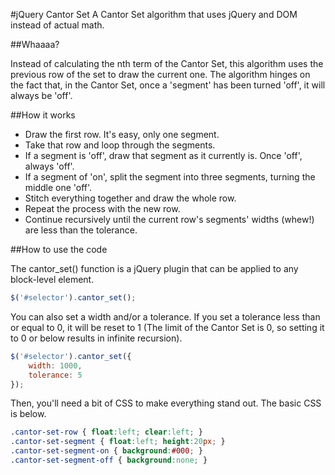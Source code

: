 #jQuery Cantor Set
A Cantor Set algorithm that uses jQuery and DOM instead of actual math.

##Whaaaa?

Instead of calculating the nth term of the Cantor Set, this algorithm uses the previous row of the set to draw the current one. The algorithm hinges on the fact that, in the Cantor Set, once a 'segment' has been turned 'off', it will always be 'off'.

##How it works

- Draw the first row. It's easy, only one segment.
- Take that row and loop through the segments.
- If a segment is 'off', draw that segment as it currently is. Once 'off', always 'off'.
- If a segment of 'on', split the segment into three segments, turning the middle one 'off'.
- Stitch everything together and draw the whole row.
- Repeat the process with the new row.
- Continue recursively until the current row's segments' widths (whew!) are less than the tolerance.

##How to use the code

The cantor_set() function is a jQuery plugin that can be applied to any block-level element.

```javascript
$('#selector').cantor_set();
```

You can also set a width and/or a tolerance. If you set a tolerance less than or equal to 0, it will be reset to 1 (The limit of the Cantor Set is 0, so setting it to 0 or below results in infinite recursion).

```javascript
$('#selector').cantor_set({
    width: 1000,
    tolerance: 5
});
```

Then, you'll need a bit of CSS to make everything stand out. The basic CSS is below.

```css
.cantor-set-row { float:left; clear:left; }
.cantor-set-segment { float:left; height:20px; }
.cantor-set-segment-on { background:#000; }
.cantor-set-segment-off { background:none; }
```

